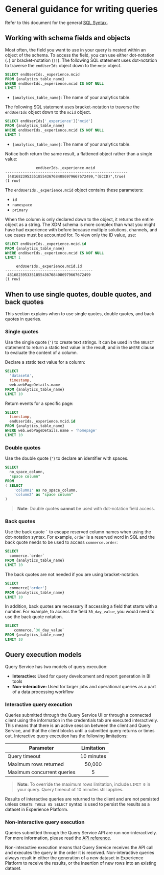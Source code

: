 # General guidance for writing queries

Refer to this document for the general [SQL Syntax](qs-sql-syntax.md).

## Working with schema fields and objects

Most often, the field you want to use in your query is nested within an object of the schema. To access the field, you can use either dot-notation (`.`) or bracket-notation (`[]`). The following SQL statement uses dot-notation to traverse the `endUserIds` object down to the `mcid` object.

  ```sql
  SELECT endUserIds._experience.mcid
  FROM {analytics_table_name}
  WHERE endUserIds._experience.mcid IS NOT NULL
  LIMIT 1
  ```
  - `{analytics_table_name}`: The name of your analytics table. 

The following SQL statement uses bracket-notation to traverse the `endUserIds` object down to the `mcid` object. 
 
  ```sql
  SELECT endUserIds['_experience']['mcid']
  FROM {analytics_table_name}
  WHERE endUserIds._experience.mcid IS NOT NULL
  LIMIT 1
  ```
- `{analytics_table_name}`: The name of your analytics table. 

Notice both return the same result, a flattened object rather than a single value:

```
              endUserIds._experience.mcid   
--------------------------------------------------------
 (48168239533518554367684086979667672499,"(ECID)",true)
(1 row)
```

The `endUserIds._experience.mcid` object contains these parameters:

- `id`
- `namespace`
- `primary`

When the column is only declared down to the object, it returns the entire object as a string. The XDM schema is more complex than what you might have had experience with before because multiple solutions, channels, and use cases must be accounted for.  To view only the ID value, use:

```sql
SELECT endUserIds._experience.mcid.id
FROM {analytics_table_name}
WHERE endUserIds._experience.mcid IS NOT NULL
LIMIT 1
```

``` 
     endUserIds._experience.mcid.id 
----------------------------------------
 48168239533518554367684086979667672499
(1 row)
```

## When to use single quotes, double quotes, and back quotes

This section explains when to use single quotes, double quotes, and back quotes in queries. 

### Single quotes

Use the single quote (`'`) to create text strings. It can be used in the `SELECT` statement to return a static text value in the result, and in the `WHERE` clause to evaluate the content of a column.

Declare a static text value for a column:
```sql
SELECT 
  'datasetA',
  timestamp,
  web.webPageDetails.name
FROM {analytics_table_name}
LIMIT 10
```

Return events for a specific page:
```sql
SELECT 
  timestamp,
  endUserIds._experience.mcid.id
FROM {analytics_table_name}
WHERE web.webPageDetails.name = 'homepage'
LIMIT 10
```

### Double quotes

Use the double quote (`"`) to declare an identifier with spaces.

```sql
SELECT
  no_space_column,
  "space column"
FROM
( SELECT 
    'column1' as no_space_column,
    'column2' as "space column"
)
```

>**Note**: Double quotes **cannot** be used with dot-notation field access. 

### Back quotes

Use the back quote `` ` `` to escape reserved column names when using the dot-notation syntax. For example, `order` is a reserved word in SQL and the back quote needs to be used to access `commerce.order`:

```sql
SELECT 
  commerce.`order`
FROM {analytics_table_name}
LIMIT 10
```

The back quotes are not needed if you are using bracket-notation.
```sql
SELECT
  commerce['order']
FROM {analytics_table_name}
LIMIT 10
```

In addition, back quotes are necessary if accessing a field that starts with a number. For example, to access the field `30_day_value`, you would need to use the back quote notation.

```SQL
SELECT
    commerce.`30_day_value`
FROM {analytics_table_name}
LIMIT 10
```

## Query execution models

Query Service has two models of query execution: 

* **Interactive:** Used for query development and report generation in BI tools
* **Non-interactive:** Used for larger jobs and operational queries as a part of a data processing workflow 

### Interactive query execution

Queries submitted through the Query Service UI or through a connected client using the information in the credentials tab are executed interactively. This means that there is an active session between the client and Query Service, and that the client blocks until a submitted query returns or times out. Interactive query execution has the following limitations:

| Parameter       | Limitation  | 
| ------------- |:-------------:|
| Query timeout | 10 minutes |
| Maximum rows returned | 50,000 |
| Maximum concurrent queries | 5 |

> **Note:** To override the maximum rows limitation, include `LIMIT 0` in your query. Query timeout of 10 minutes still applies. 

Results of interactive queries are returned to the client and are not persisted unless `CREATE TABLE AS SELECT` syntax is used to persist the results as a dataset in Experience Platform. 

### Non-interactive query execution

Queries submitted through the Query Service API are run non-interactively. For more information, please read the [API reference](https://www.adobe.io/apis/experienceplatform/home/api-reference.html#!acpdr/swagger-specs/qs-api.yaml).

Non-interactive execution means that Query Service receives the API call and executes the query in the order it is received. Non-interactive queries always result in either the generation of a new dataset in Experience Platform to receive the results, or the insertion of new rows into an existing dataset. 

